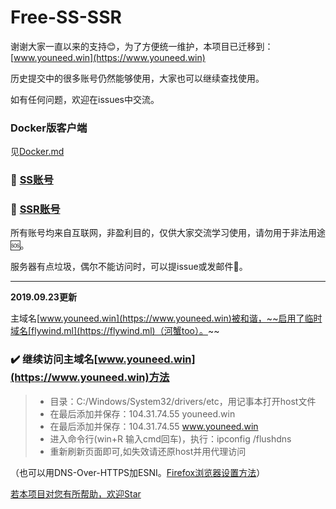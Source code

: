 # Free-SS-SSR

谢谢大家一直以来的支持:blush:，为了方便统一维护，本项目已迁移到：[www.youneed.win](https://www.youneed.win)

历史提交中的很多账号仍然能够使用，大家也可以继续查找使用。

如有任何问题，欢迎在issues中交流。

### Docker版客户端

见[Docker.md](Docker.md)

### :palm_tree: [SS账号](https://www.youneed.win/free-ss)

### :deciduous_tree: [SSR账号](https://www.youneed.win/free-ssr)

所有账号均来自互联网，非盈利目的，仅供大家交流学习使用，请勿用于非法用途:sos:。

服务器有点垃圾，偶尔不能访问时，可以提issue或发邮件:email:。

------
**2019.09.23更新**

主域名[www.youneed.win](https://www.youneed.win)被和谐，~~启用了临时域名[flywind.ml](https://flywind.ml)（河蟹too）。~~

### :heavy_check_mark: 继续访问主域名[www.youneed.win](https://www.youneed.win)方法

> * 目录：C:/Windows/System32/drivers/etc，用记事本打开host文件
> * 在最后添加并保存：104.31.74.55 youneed.win
> * 在最后添加并保存：104.31.74.55 www.youneed.win
> * 进入命令行(win+R 输入cmd回车)，执行：ipconfig /flushdns
> * 重新刷新页面即可,如失效请还原host并用代理访问

（也可以用DNS-Over-HTTPS加ESNI。[Firefox浏览器设置方法](https://blog.mozilla.org/security/2018/10/18/encrypted-sni-comes-to-firefox-nightly/)）

[若本项目对您有所帮助，欢迎Star](https://github.com/dxxzst/Free-SS-SSR)
